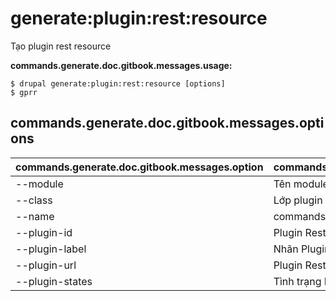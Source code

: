 # generate:plugin:rest:resource
Tạo plugin rest resource

**commands.generate.doc.gitbook.messages.usage:**
```
$ drupal generate:plugin:rest:resource [options]
$ gprr  
```

## commands.generate.doc.gitbook.messages.options
commands.generate.doc.gitbook.messages.option | commands.generate.doc.gitbook.messages.details
-------|-------------
--module | Tên module.
--class | Lớp plugin rest resource
--name | commands.generate.service.options.name
--plugin-id | Plugin Rest Resource id
--plugin-label | Nhãn Plugin Rest Resource
--plugin-url | Plugin Rest Resource URL
--plugin-states | Tình trạng Plugin Rest Resource
